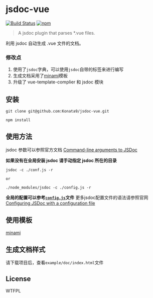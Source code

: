 # jsdoc-vue
[![Build Status](https://travis-ci.org/QingWei-Li/jsdoc-vue.svg?branch=master)](https://travis-ci.org/QingWei-Li/jsdoc-vue)
[![npm](https://img.shields.io/npm/v/jsdoc-vue.svg)](https://www.npmjs.com/package/jsdoc-vue)

> A jsdoc plugin that parses *.vue files.

利用 jsdoc 自动生成 .vue 文件的文档。
### 修改点
1. 使用了`jsdoc`字典，可以使用`jsdoc`自带的标签来进行编写
2. 生成文档采用了[minami](https://github.com/Nijikokun/minami)模板
3. 升级了 vue-template-complier 和 jsdoc 模块

## 安装
```
git clone git@github.com:Konata9/jsdoc-vue.git

npm install 
```

## 使用方法
jsdoc 参数可以参照官方文档 [Command-line arguments to JSDoc](http://usejsdoc.org/about-commandline.html)

**如果没有在全局安装 jsdoc 请手动指定 jsdoc 所在的目录**
```
jsdoc -c ./conf.js -r

or

./node_modules/jsdoc -c ./config.js -r
```
**全局的配置可以参考[`config.js`](./conf.js)文件**
更多jsdoc配置文件的语法请参照官网[Configuring JSDoc with a configuration file](http://usejsdoc.org/about-configuring-jsdoc.html)

## 使用模板
[minami](https://github.com/Nijikokun/minami)

## 生成文档样式
请下载项目后，查看`example/doc/index.html`文件

## License
WTFPL
